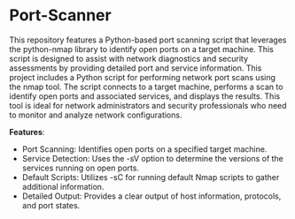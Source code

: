 # Port-Scanner

This repository features a Python-based port scanning script that leverages the python-nmap library to identify open ports on a target machine.
This script is designed to assist with network diagnostics and security assessments by providing detailed port and service information.
This project includes a Python script for performing network port scans using the nmap tool. 
The script connects to a target machine, performs a scan to identify open ports and associated services, and displays the results. 
This tool is ideal for network administrators and security professionals who need to monitor and analyze network configurations.

**Features**:
- Port Scanning: Identifies open ports on a specified target machine.
- Service Detection: Uses the -sV option to determine the versions of the services running on open ports.
- Default Scripts: Utilizes -sC for running default Nmap scripts to gather additional information.
- Detailed Output: Provides a clear output of host information, protocols, and port states.
